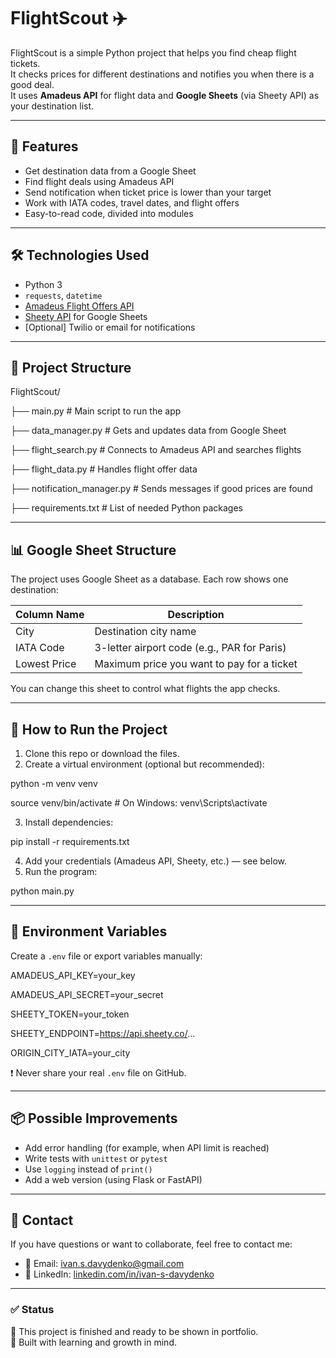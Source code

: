# FlightScout ✈️

FlightScout is a simple Python project that helps you find cheap flight tickets.  
It checks prices for different destinations and notifies you when there is a good deal.  
It uses **Amadeus API** for flight data and **Google Sheets** (via Sheety API) as your destination list.

---

## 📌 Features

- Get destination data from a Google Sheet
- Find flight deals using Amadeus API
- Send notification when ticket price is lower than your target
- Work with IATA codes, travel dates, and flight offers
- Easy-to-read code, divided into modules

---

## 🛠️ Technologies Used

- Python 3
- `requests`, `datetime`
- [Amadeus Flight Offers API](https://developers.amadeus.com/)
- [Sheety API](https://sheety.co/) for Google Sheets
- [Optional] Twilio or email for notifications

---

## 📁 Project Structure

FlightScout/

├── main.py # Main script to run the app

├── data_manager.py # Gets and updates data from Google Sheet

├── flight_search.py # Connects to Amadeus API and searches flights

├── flight_data.py # Handles flight offer data

├── notification_manager.py # Sends messages if good prices are found

├── requirements.txt # List of needed Python packages

---

## 📊 Google Sheet Structure

The project uses Google Sheet as a database. Each row shows one destination:

| Column Name   | Description                                 |
|---------------|---------------------------------------------|
| City          | Destination city name                       |
| IATA Code     | 3-letter airport code (e.g., PAR for Paris) |
| Lowest Price  | Maximum price you want to pay for a ticket  |

You can change this sheet to control what flights the app checks.

---

## 🚀 How to Run the Project

1. Clone this repo or download the files.
2. Create a virtual environment (optional but recommended):

python -m venv venv

source venv/bin/activate # On Windows: venv\Scripts\activate

3. Install dependencies:

pip install -r requirements.txt

4. Add your credentials (Amadeus API, Sheety, etc.) — see below.
5. Run the program:

python main.py

---

## 🔐 Environment Variables

Create a `.env` file or export variables manually:

AMADEUS_API_KEY=your_key

AMADEUS_API_SECRET=your_secret

SHEETY_TOKEN=your_token

SHEETY_ENDPOINT=https://api.sheety.co/...

ORIGIN_CITY_IATA=your_city


❗ Never share your real `.env` file on GitHub.

---

## 📦 Possible Improvements

- Add error handling (for example, when API limit is reached)
- Write tests with `unittest` or `pytest`
- Use `logging` instead of `print()`
- Add a web version (using Flask or FastAPI)

---

## 📧 Contact

If you have questions or want to collaborate, feel free to contact me:

- 📧 Email: ivan.s.davydenko@gmail.com  
- 💼 LinkedIn: [linkedin.com/in/ivan-s-davydenko](https://linkedin.com/in/ivan-s-davydenko)

---

### ✅ Status

📂 This project is finished and ready to be shown in portfolio.  
🧠 Built with learning and growth in mind.



